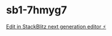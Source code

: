 # sb1-7hmyg7

[Edit in StackBlitz next generation editor ⚡️](https://stackblitz.com/~/github.com/pooookz/sb1-7hmyg7)